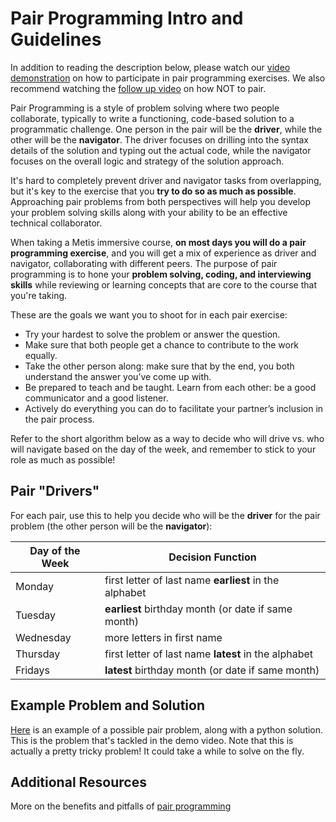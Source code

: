 # Pair Programming Intro and Guidelines
 
In addition to reading the description below, please watch our [video demonstration](https://www.youtube.com/watch?v=gkGx7bFwqoc&feature=youtu.be) on how to participate in pair programming exercises. We also recommend watching the [follow up video](https://www.youtube.com/watch?v=7-w8PBXI_mA&feature=youtu.be) on how NOT to pair.

Pair Programming is a style of problem solving where two people collaborate, typically to write a functioning, code-based solution to a programmatic challenge. One person in the pair will be the **driver**, while the other will be the **navigator**. The driver focuses on drilling into the syntax details of the solution and typing out the actual code, while the navigator focuses on the overall logic and strategy of the solution approach.

It's hard to completely prevent driver and navigator tasks from overlapping, but it's key to the exercise that you **try to do so as much as possible**. Approaching pair problems from both perspectives will help you develop your problem solving skills along with your ability to be an effective technical collaborator.

When taking a Metis immersive course, **on most days you will do a pair programming exercise**, and you will get a mix of experience as driver and navigator, collaborating with different peers. The purpose of pair programming is to hone your **problem solving, coding, and interviewing skills** while reviewing or learning concepts that are core to the course that you're taking. 

These are the goals we want you to shoot for in each pair exercise:
- Try your hardest to solve the problem or answer the question.
- Make sure that both people get a chance to contribute to the work equally.
- Take the other person along: make sure that by the end, you both understand the answer you’ve come up with. 
- Be prepared to teach and be taught. Learn from each other: be a good communicator and a good listener.
- Actively do everything you can do to facilitate your partner’s inclusion in the pair process.

Refer to the short algorithm below as a way to decide who will drive vs. who will navigate based on the day of the week, and remember to stick to your role as much as possible! 

## Pair "Drivers"

For each pair, use this to help you decide who will be the **driver** for the pair problem (the other person will be the **navigator**):

Day of the Week	| Decision Function
--- | ---
Monday | first letter of last name **earliest** in the alphabet
Tuesday | **earliest** birthday month (or date if same month)
Wednesday | more letters in first name
Thursday | first letter of last name **latest** in the alphabet
Fridays | **latest** birthday month (or date if same month)

## Example Problem and Solution

[Here](./demo_pair_problem) is an example of a possible pair problem, along with a python solution. This is the problem that's tackled in the demo video. Note that this is actually a pretty tricky problem! It could take a while to solve on the fly.

## Additional Resources

More on the benefits and pitfalls of [pair programming](https://www.agilealliance.org/glossary/pairing)
